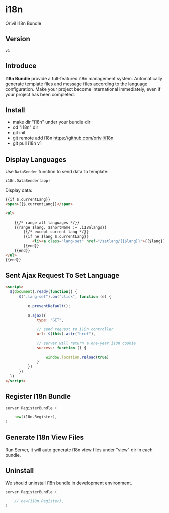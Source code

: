 # i18n

Orivil I18n Bundle

## Version

```
v1
```

## Introduce

**I18n Bundle** provide a full-featured i18n management system. Automatically generate template files and message files according to the language configuration. Make your project become international immediately, even if your project has been completed.

## Install

* make dir "i18n" under your bundle dir
* cd "i18n" dir
* git init
* git remote add i18n https://github.com/orivil/i18n
* git pull i18n v1

## Display Languages

Use `DataSender` function to send data to template:

```GO
i18n.DataSender(app) 
```

Display data:

```html
{{if $.currentLang}}
<span>{{$.currentLang}}</span>

<ul>

    {{/* range all languages */}}
    {{range $lang, $shortName := .i18nlangs}}
        {{/* except current lang */}}
        {{if ne $lang $.currentLang}}
            <li><a class="lang-set" href="/setlang/{{$lang}}">{{$lang}}</a></li>
        {{end}}
    {{end}}
</ul>
{{end}}
```

## Sent Ajax Request To Set Language

```html
<script>
  $(document).ready(function() {
      $(".lang-set").on("click", function (e) {
    
          e.preventDefault();
    
          $.ajax({
              type: "GET",
    
              // send request to i18n controller
              url: $(this).attr("href"),
    
              // server will return a one-year i18n cookie
              success: function () {
    
                  window.location.reload(true)
              }
          })
      })
  })
</script>
```

## Register I18n Bundle

```GO
server.RegisterBundle (

    new(i18n.Register),
)
```

## Generate I18n View Files

Run Server, it will auto generate i18n view files under "view" dir in each bundle.

## Uninstall

We should uninstall i18n bundle in development environment.

```GO
server.RegisterBundle (

    // new(i18n.Register),
)
```